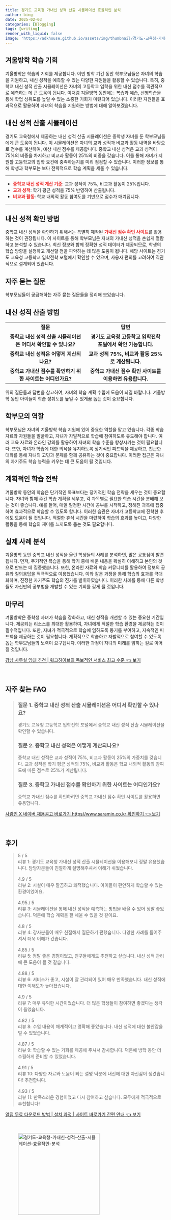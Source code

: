 ```yaml
---
title: 경기도 교육청 가내신 성적 산출 시뮬레이션 효율적인 분석
author: bing
date: 2025-02-03
categories: [Blogging]
tags: [writing]
render_with_liquid: false
image: 'https://adkhouse.github.io/assets/img/thumbnail/경기도-교육청-가내신-성적-산출-시뮬레이션-효율적인-분석.webp'
---
```

<h2 id='겨울방학 학습 기회'>겨울방학 학습 기회</h2>

<p>겨울방학은 학습의 기회를 제공합니다. 이번 방학 기간 동안 학부모님들은 자녀의 학습을 지원하고, 내신 성적을 예측할 수 있는 다양한 자원들을 활용할 수 있습니다. 특히, 중학교 내신 성적 산출 시뮬레이션은 자녀의 고등학교 입학을 위한 내신 점수를 객관적으로 예측하는 데 큰 도움이 됩니다. 이처럼 겨울방학 동안에는 복습과 예습, 선행학습을 통해 학업 성취도를 높일 수 있는 소중한 기회가 마련되어 있습니다. 이러한 자원들을 효과적으로 활용하여 자녀의 학습을 지원하는 방법에 대해 알아보겠습니다.</p>

<h2 id='내신 성적 산출 시뮬레이션'>내신 성적 산출 시뮬레이션</h2>

<p>경기도 교육청에서 제공하는 내신 성적 산출 시뮬레이션은 중학생 자녀를 둔 학부모님들에게 큰 도움이 됩니다. 이 시뮬레이션은 자녀의 교과 성적과 비교과 활동 내역을 바탕으로 점수를 계산하여, 예상 내신 점수를 제공합니다. 중학교 내신 성적은 교과 성적이 75%의 비중을 차지하고 비교과 활동이 25%의 비중을 갖습니다. 이를 통해 자녀가 지원할 고등학교의 입학 요건에 충족하는지를 미리 점검할 수 있습니다. 이러한 정보를 통해 학생과 학부모는 보다 전략적으로 학습 계획을 세울 수 있습니다.</p>

<hr />

<ul>
    <li><b><span style="color: #ee2323;">중학교 내신 성적 계산 기준</span></b>: 교과 성적이 75%, 비교과 활동이 25%입니다.</li>
    <li><b><span style="color: #ee2323;">교과 성적</span></b>: 학기 평균 성적을 75% 반영하여 산출됩니다.</li>
    <li><b><span style="color: #ee2323;">비교과 활동</span></b>: 학교 내외적 활동 참여도를 기반으로 점수가 매겨집니다.</li>
</ul>

<hr />

<h2 id='내신 성적 확인 방법'>내신 성적 확인 방법</h2>

<p>중학교 내신 성적을 확인하기 위해서는 특별히 제작된 <b><span style="color: #ee2323;">가내신 점수 확인 사이트</span></b>를 활용하는 것이 권장됩니다. 이 사이트를 통해 학부모님은 자녀의 가내신 성적을 손쉽게 열람하고 분석할 수 있습니다. 최신 정보와 함께 정확한 성적 데이터가 제공되므로, 학생의 학습 방향을 설정하고 개선할 점을 파악하는 데 많은 도움이 됩니다. 해당 사이트는 경기도 교육청 고등학교 입학전학 포털에서 확인할 수 있으며, 사용자 편의를 고려하여 직관적으로 설계되어 있습니다.</p>

<h2 id='자주 묻는 질문'>자주 묻는 질문</h2>

<p>학부모님들이 궁금해하는 자주 묻는 질문들을 정리해 보았습니다. </p>

<h2 id='내신 성적 산출 방법'>내신 성적 산출 방법</h2>

<table>
    <tr>
        <td style="text-align: center; height: 17px;"><b>질문</b></td>
        <td style="text-align: center; height: 17px;"><b>답변</b></td>
    </tr>
    <tr>
        <td style="text-align: center; height: 17px;"><b>중학교 내신 성적 산출 시뮬레이션은 어디서 확인할 수 있나요?</b></td>
        <td style="text-align: center; height: 17px;"><b>경기도 교육청 고등학교 입학전학 포털에서 확인 가능합니다.</b></td>
    </tr>
    <tr>
        <td style="text-align: center; height: 17px;"><b>중학교 내신 성적은 어떻게 계산되나요?</b></td>
        <td style="text-align: center; height: 17px;"><b>교과 성적 75%, 비교과 활동 25%로 계산됩니다.</b></td>
    </tr>
    <tr>
        <td style="text-align: center; height: 17px;"><b>중학교 가내신 점수를 확인하기 위한 사이트는 어디인가요?</b></td>
        <td style="text-align: center; height: 17px;"><b>중학교 가내신 점수 확인 사이트를 이용하면 유용합니다.</b></td>
    </tr>
</table>

<p>위의 질문들과 답변을 참고하여, 자녀의 학습 계획 수립에 도움이 되길 바랍니다. 겨울방학 동안 아이들이 학습 성취도를 높일 수 있게끔 돕는 것이 중요합니다.</p>

<h2 id='학부모의 역할'>학부모의 역할</h2>

<p>학부모님은 자녀의 겨울방학 학습 지원에 있어 중요한 역할을 맡고 있습니다. 각종 학습 자료와 자원들을 발굴하고, 자녀가 자발적으로 학습에 참여하도록 유도해야 합니다. 여러 교육 자료와 온라인 강의를 활용하여 자녀의 학습 수준을 향상시키는 것이 필요합니다. 또한, 자녀가 학습에 대한 의욕을 유지하도록 정기적인 피드백을 제공하고, 친근한 대화를 통해 자녀의 고민과 문제를 함께 공유하는 것이 중요합니다. 이러한 접근은 자녀의 자기주도 학습 능력을 키우는 데 큰 도움이 될 것입니다.</p>

<h2 id='계획적인 학습 전략'>계획적인 학습 전략</h2>

<p>겨울방학 동안의 학습은 단기적인 목표보다는 장기적인 학습 전략을 세우는 것이 중요합니다. 자녀와 함께 주간 학습 계획을 세우고, 각 과목별로 필요한 학습 시간을 분배해 보는 것이 좋습니다. 예를 들어, 매일 일정한 시간에 공부를 시작하고, 정해진 과목에 집중하여 효과적으로 학습할 수 있도록 합니다. 이러한 습관은 자녀가 고등학교에 진학한 후에도 도움이 될 것입니다. 적절한 휴식 시간을 마련하여 학습의 효과를 높이고, 다양한 활동을 통해 학습의 재미를 느끼도록 돕는 것도 필요합니다.</p>

<h2 id='실제 사례 분석'>실제 사례 분석</h2>

<p>겨울방학 동안 중학교 내신 성적을 올린 학생들의 사례를 분석하면, 많은 공통점이 발견됩니다. 먼저, 주기적인 복습을 통해 학기 중에 배운 내용을 확실히 이해하고 본인의 것으로 만드는 데 집중했습니다. 또한, 온라인 자료와 학습 커뮤니티를 활용하여 정보의 공유와 질의응답을 적극적으로 이용했습니다. 이와 같은 과정을 통해 학습의 효과를 극대화하며, 진정한 자기주도 학습의 진가를 발휘하였습니다. 이러한 사례를 통해 다른 학생들도 자신만의 공부법을 개발할 수 있는 기회를 갖게 될 것입니다.</p>

<h2 id='마무리'>마무리</h2>

<p>겨울방학은 중학생 자녀가 학습을 강화하고, 내신 성적을 개선할 수 있는 중요한 기간입니다. 제공되는 리소스를 최대한 활용하여, 자녀에게 적절한 학습 환경을 제공하는 것이 필수적입니다. 또한, 자녀가 적극적으로 학습에 임하도록 동기를 부여하고, 지속적인 피드백을 제공하는 것이 필요합니다. 계획적으로 학습하고 자발적으로 참여할 수 있도록 돕는 학부모님들의 노력이 요구됩니다. 이러한 과정이 자녀의 미래를 밝히는 길로 이어질 것입니다.</p>
<p><a class="click-button" title="강남 사무실 임대 추천 | 워크하이브의 독보적인 서비스 최고 수준" href="https://adkhouse.github.io/posts/%EA%B0%95%EB%82%A8-%EC%82%AC%EB%AC%B4%EC%8B%A4-%EC%9E%84%EB%8C%80-%EC%B6%94%EC%B2%9C-%EC%9B%8C%ED%81%AC%ED%95%98%EC%9D%B4%EB%B8%8C%EC%9D%98-%EB%8F%85%EB%B3%B4%EC%A0%81%EC%9D%B8-%EC%84%9C%EB%B9%84%EC%8A%A4-%EC%B5%9C%EA%B3%A0-%EC%88%98%EC%A4%80/" rel="dofollow">강남 사무실 임대 추천 | 워크하이브의 독보적인 서비스 최고 수준 👈 보기</a></p><br>
<h2 id='자주_찾는_FAQ'>자주 찾는 FAQ</h2>
<div itemscope="" itemtype="https://schema.org/FAQPage"> 
<blockquote> 
<div itemscope="" itemprop="mainEntity" itemtype="https://schema.org/Question"> 
<h3 itemprop="name">질문 1. 중학교 내신 성적 산출 시뮬레이션은 어디서 확인할 수 있나요?</h3> 
<div itemscope="" itemprop="acceptedAnswer" itemtype="https://schema.org/Answer"> 
<span itemprop="text"> 
<p>경기도 교육청 고등학교 입학전학 포털에서 중학교 내신 성적 산출 시뮬레이션을 확인할 수 있습니다.</p> 
</span> 
</div> 
</div> 
<div itemscope="" itemprop="mainEntity" itemtype="https://schema.org/Question"> 
<h3 itemprop="name">질문 2. 중학교 내신 성적은 어떻게 계산되나요?</h3> 
<div itemscope="" itemprop="acceptedAnswer" itemtype="https://schema.org/Answer"> 
<span itemprop="text"> 
<p>중학교 내신 성적은 교과 성적이 75%, 비교과 활동이 25%의 가중치를 갖습니다. 교과 성적은 학기 평균 성적의 75%, 비교과 활동은 학교 내외적 활동의 참여도에 따른 점수로 25%가 계산됩니다.</p> 
</span> 
</div> 
</div> 
<div itemscope="" itemprop="mainEntity" itemtype="https://schema.org/Question"> 
<h3 itemprop="name">질문 3. 중학교 가내신 점수를 확인하기 위한 사이트는 어디인가요?</h3> 
<div itemscope="" itemprop="acceptedAnswer" itemtype="https://schema.org/Answer"> 
<span itemprop="text"> 
<p>중학교 가내신 점수를 확인하려면 중학교 가내신 점수 확인 사이트를 활용하면 유용합니다.</p> 
</span> 
</div> 
</div> 
</blockquote> 
</div>
<p><a class="click-button" title="사람인 X 네이버 채용공고 바로가기 https//www.saramin.co.kr 확인하기" href="https://adkhouse.github.io/posts/%EC%82%AC%EB%9E%8C%EC%9D%B8-X-%EB%84%A4%EC%9D%B4%EB%B2%84-%EC%B1%84%EC%9A%A9%EA%B3%B5%EA%B3%A0-%EB%B0%94%EB%A1%9C%EA%B0%80%EA%B8%B0-httpswww.saramin.co.kr-%ED%99%95%EC%9D%B8%ED%95%98%EA%B8%B0/" rel="dofollow">사람인 X 네이버 채용공고 바로가기 https//www.saramin.co.kr 확인하기 👈 보기</a></p><br>
<h2 id='후기'>후기</h2>
<div itemscope itemtype="https://schema.org/Product">
  <blockquote>
  <div itemprop="review" itemscope itemtype="https://schema.org/Review">
      <div itemprop="reviewRating" itemscope itemtype="https://schema.org/Rating"> <span itemprop="ratingValue">5</span> / <span itemprop="bestRating">5</span> </div>
      <span itemprop="reviewBody">리뷰 1: 경기도 교육청 가내신 성적 산출 시뮬레이션을 이용해보니 정말 유용했습니다. 담당자분들이 친절하게 설명해주셔서 이해가 쉬웠습니다.</span>
  </div>
  <br>
  <div itemprop="review" itemscope itemtype="https://schema.org/Review">
      <div itemprop="reviewRating" itemscope itemtype="https://schema.org/Rating"> <span itemprop="ratingValue">4.9</span> / <span itemprop="bestRating">5</span> </div>
      <span itemprop="reviewBody">리뷰 2: 시설이 매우 깔끔하고 쾌적했습니다. 아이들이 편안하게 학습할 수 있는 환경이었어요.</span>
  </div>
  <br>
  <div itemprop="review" itemscope itemtype="https://schema.org/Review">
      <div itemprop="reviewRating" itemscope itemtype="https://schema.org/Rating"> <span itemprop="ratingValue">4.95</span> / <span itemprop="bestRating">5</span> </div>
      <span itemprop="reviewBody">리뷰 3: 시뮬레이션을 통해 내신 성적을 예측하는 방법을 배울 수 있어 정말 좋았습니다. 덕분에 학습 계획을 잘 세울 수 있을 것 같아요.</span>
  </div>
  <br>
  <div itemprop="review" itemscope itemtype="https://schema.org/Review">
      <div itemprop="reviewRating" itemscope itemtype="https://schema.org/Rating"> <span itemprop="ratingValue">4.8</span> / <span itemprop="bestRating">5</span> </div>
      <span itemprop="reviewBody">리뷰 4: 강사분들이 매우 친절해서 질문하기 편했습니다. 다양한 사례를 들어주셔서 더욱 이해가 갔습니다.</span>
  </div>
  <br>
  <div itemprop="review" itemscope itemtype="https://schema.org/Review">
      <div itemprop="reviewRating" itemscope itemtype="https://schema.org/Rating"> <span itemprop="ratingValue">4.85</span> / <span itemprop="bestRating">5</span> </div>
      <span itemprop="reviewBody">리뷰 5: 정말 좋은 경험이었고, 친구들에게도 추천하고 싶습니다. 내신 성적 관리에 큰 도움이 될 것 같습니다.</span>
  </div>
  <br>
  <div itemprop="review" itemscope itemtype="https://schema.org/Review">
      <div itemprop="reviewRating" itemscope itemtype="https://schema.org/Rating"> <span itemprop="ratingValue">4.88</span> / <span itemprop="bestRating">5</span> </div>
      <span itemprop="reviewBody">리뷰 6: 서비스가 좋고, 시설이 잘 관리되어 있어 매우 만족했습니다. 내신 성적에 대한 이해도가 높아졌습니다.</span>
  </div>
  <br>
  <div itemprop="review" itemscope itemtype="https://schema.org/Review">
      <div itemprop="reviewRating" itemscope itemtype="https://schema.org/Rating"> <span itemprop="ratingValue">4.9</span> / <span itemprop="bestRating">5</span> </div>
      <span itemprop="reviewBody">리뷰 7: 매우 유익한 시간이었습니다. 더 많은 학생들이 참여하면 좋겠다는 생각이 들었습니다.</span>
  </div>
  <br>
  <div itemprop="review" itemscope itemtype="https://schema.org/Review">
      <div itemprop="reviewRating" itemscope itemtype="https://schema.org/Rating"> <span itemprop="ratingValue">4.82</span> / <span itemprop="bestRating">5</span> </div>
      <span itemprop="reviewBody">리뷰 8: 수업 내용이 체계적이고 명확해 좋았습니다. 내신 성적에 대한 불안감을 덜 수 있었습니다.</span>
  </div>
  <br>
  <div itemprop="review" itemscope itemtype="https://schema.org/Review">
      <div itemprop="reviewRating" itemscope itemtype="https://schema.org/Rating"> <span itemprop="ratingValue">4.87</span> / <span itemprop="bestRating">5</span> </div>
      <span itemprop="reviewBody">리뷰 9: 학습할 수 있는 기회를 제공해 주셔서 감사합니다. 덕분에 방학 동안 더 수월하게 준비할 수 있었습니다.</span>
  </div>
  <br>
  <div itemprop="review" itemscope itemtype="https://schema.org/Review">
      <div itemprop="reviewRating" itemscope itemtype="https://schema.org/Rating"> <span itemprop="ratingValue">4.91</span> / <span itemprop="bestRating">5</span> </div>
      <span itemprop="reviewBody">리뷰 10: 다양한 자료와 도움이 되는 설명 덕분에 내신에 대한 자신감이 생겼습니다! 추천합니다.</span>
  </div>
  <br>
  <div itemprop="review" itemscope itemtype="https://schema.org/Review">
      <div itemprop="reviewRating" itemscope itemtype="https://schema.org/Rating"> <span itemprop="ratingValue">4.93</span> / <span itemprop="bestRating">5</span> </div>
      <span itemprop="reviewBody">리뷰 11: 만족스러운 경험이었고 다시 참여하고 싶습니다. 모두에게 적극적으로 추천합니다!</span>
  </div>
  </blockquote>
</div>
<p><a class="click-button" title="알집 무료 다운로드 방법 | 설치 과정 | 사이트 바로가기 간편 안내" href="https://adkhouse.github.io/posts/%EC%95%8C%EC%A7%91-%EB%AC%B4%EB%A3%8C-%EB%8B%A4%EC%9A%B4%EB%A1%9C%EB%93%9C-%EB%B0%A9%EB%B2%95-%EC%84%A4%EC%B9%98-%EA%B3%BC%EC%A0%95-%EC%82%AC%EC%9D%B4%ED%8A%B8-%EB%B0%94%EB%A1%9C%EA%B0%80%EA%B8%B0-%EA%B0%84%ED%8E%B8-%EC%95%88%EB%82%B4/" rel="dofollow">알집 무료 다운로드 방법 | 설치 과정 | 사이트 바로가기 간편 안내 👈 보기</a></p><br>
<figure class="image"><img src="https://adkhouse.github.io/assets/img/thumbnail/경기도-교육청-가내신-성적-산출-시뮬레이션-효율적인-분석.webp" alt="경기도-교육청-가내신-성적-산출-시뮬레이션-효율적인-분석" width="256" height="256"></figure>